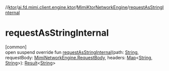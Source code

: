 //[ktor](../../../index.md)/[ai.fd.mimi.client.engine.ktor](../index.md)/[MimiKtorNetworkEngine](index.md)/[requestAsStringInternal](request-as-string-internal.md)

# requestAsStringInternal

[common]\
open suspend override fun [requestAsStringInternal](request-as-string-internal.md)(path: [String](https://kotlinlang.org/api/core/kotlin-stdlib/kotlin/-string/index.html), requestBody: [MimiNetworkEngine.RequestBody](../../../../core/core/ai.fd.mimi.client.engine/-mimi-network-engine/-request-body/index.md), headers: [Map](https://kotlinlang.org/api/core/kotlin-stdlib/kotlin.collections/-map/index.html)&lt;[String](https://kotlinlang.org/api/core/kotlin-stdlib/kotlin/-string/index.html), [String](https://kotlinlang.org/api/core/kotlin-stdlib/kotlin/-string/index.html)&gt;): [Result](https://kotlinlang.org/api/core/kotlin-stdlib/kotlin/-result/index.html)&lt;[String](https://kotlinlang.org/api/core/kotlin-stdlib/kotlin/-string/index.html)&gt;
